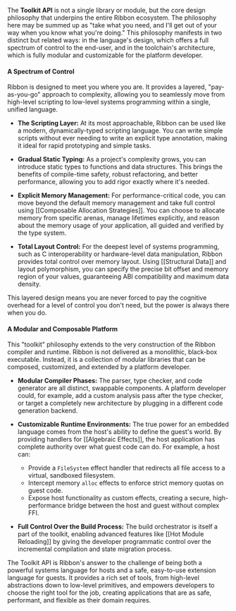 The **Toolkit API** is not a single library or module, but the core design
philosophy that underpins the entire Ribbon ecosystem. The philosophy here may
be summed up as "take what you need, and I'll get out of your way when you know
what you're doing." This philosophy manifests in two distinct but related ways:
in the language's design, which offers a full spectrum of control to the
end-user, and in the toolchain's architecture, which is fully modular and
customizable for the platform developer.

#### A Spectrum of Control

Ribbon is designed to meet you where you are. It provides a layered,
"pay-as-you-go" approach to complexity, allowing you to seamlessly move from
high-level scripting to low-level systems programming within a single, unified
language.

- **The Scripting Layer:** At its most approachable, Ribbon can be used like a
  modern, dynamically-typed scripting language. You can write simple scripts
  without ever needing to write an explicit type annotation, making it ideal for
  rapid prototyping and simple tasks.

- **Gradual Static Typing:** As a project's complexity grows, you can introduce
  static types to functions and data structures. This brings the benefits of
  compile-time safety, robust refactoring, and better performance, allowing you
  to add rigor exactly where it's needed.

- **Explicit Memory Management:** For performance-critical code, you can move
  beyond the default memory management and take full control using
  [[Composable Allocation Strategies]]. You can choose to allocate memory from
  specific arenas, manage lifetimes explicitly, and reason about the memory
  usage of your application, all guided and verified by the type system.

- **Total Layout Control:** For the deepest level of systems programming, such
  as C interoperability or hardware-level data manipulation, Ribbon provides
  total control over memory layout. Using [[Structural Data]] and layout
  polymorphism, you can specify the precise bit offset and memory region of your
  values, guaranteeing ABI compatibility and maximum data density.

This layered design means you are never forced to pay the cognitive overhead for
a level of control you don't need, but the power is always there when you do.

#### A Modular and Composable Platform

This "toolkit" philosophy extends to the very construction of the Ribbon
compiler and runtime. Ribbon is not delivered as a monolithic, black-box
executable. Instead, it is a collection of modular libraries that can be
composed, customized, and extended by a platform developer.

- **Modular Compiler Phases:** The parser, type checker, and code generator are
  all distinct, swappable components. A platform developer could, for example,
  add a custom analysis pass after the type checker, or target a completely new
  architecture by plugging in a different code generation backend.

- **Customizable Runtime Environments:** The true power for an embedded language
  comes from the host's ability to define the guest's world. By providing
  handlers for [[Algebraic Effects]], the host application has complete
  authority over what guest code can do. For example, a host can:
  
    * Provide a `FileSystem` effect handler that redirects all file access to a
      virtual, sandboxed filesystem.
    * Intercept memory `alloc` effects to enforce strict memory quotas on guest code.
    * Expose host functionality as custom effects, creating a secure,
      high-performance bridge between the host and guest without complex FFI.

- **Full Control Over the Build Process:** The build orchestrator is itself a
  part of the toolkit, enabling advanced features like [[Hot Module Reloading]]
  by giving the developer programmatic control over the incremental compilation
  and state migration process.

The Toolkit API is Ribbon's answer to the challenge of being both a powerful
systems language for hosts and a safe, easy-to-use extension language for
guests. It provides a rich set of tools, from high-level abstractions down to
low-level primitives, and empowers developers to choose the right tool for the
job, creating applications that are as safe, performant, and flexible as their
domain requires.